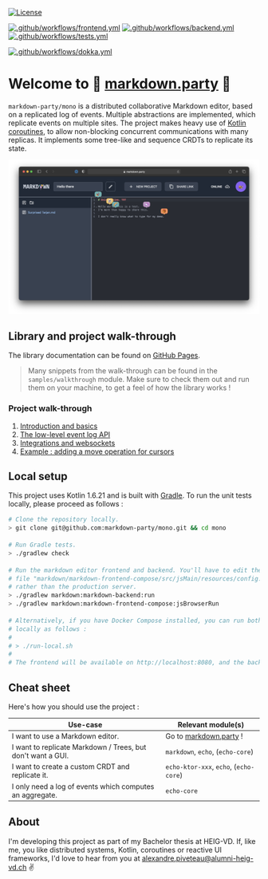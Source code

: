 [![License](https://img.shields.io/badge/license-MIT-green)](
https://opensource.org/licenses/MIT)

[![.github/workflows/frontend.yml](https://github.com/markdown-party/mono/actions/workflows/frontend.yml/badge.svg?branch=main)](https://github.com/markdown-party/mono/actions/workflows/frontend.yml)
[![.github/workflows/backend.yml](https://github.com/markdown-party/mono/actions/workflows/backend.yml/badge.svg?branch=main)](https://github.com/markdown-party/mono/actions/workflows/backend.yml)
[![.github/workflows/tests.yml](https://github.com/markdown-party/mono/actions/workflows/tests.yml/badge.svg?branch=main)](https://github.com/markdown-party/mono/actions/workflows/tests.yml)

[![.github/workflows/dokka.yml](https://github.com/markdown-party/mono/actions/workflows/dokka.yml/badge.svg?branch=main)](https://markdown-party.github.io/mono/)

# Welcome to :rainbow: [markdown.party](https://markdown.party/) :rainbow:

`markdown-party/mono` is a distributed collaborative Markdown editor, based on a replicated log of
events. Multiple abstractions are implemented, which replicate events on multiple sites. The project
makes heavy use of [Kotlin coroutines](https://kotlinlang.org/docs/coroutines-guide.html), to allow
non-blocking concurrent communications with many replicas. It implements some tree-like and sequence
CRDTs to replicate its state.

![Markdown Party](assets/hero.png)

## Library and project walk-through

The library documentation can be found on [GitHub Pages](https://markdown-party.github.io/mono/).

> Many snippets from the walk-through can be found in the `samples/walkthrough` module. Make sure to
> check them out and run them on your machine, to get a feel of how the library works !

### Project walk-through

1. [Introduction and basics](library/echo/README.md)
2. [The low-level event log API](library/echo-core/README.md)
3. [Integrations and websockets](library/echo-ktor-websockets/README.md)
4. [Example : adding a move operation for cursors](markdown/markdown/README.md)

## Local setup

This project uses Kotlin 1.6.21 and is built with [Gradle](https://gradle.org). To run the unit
tests locally, please proceed as follows :

```bash
# Clone the repository locally.
> git clone git@github.com:markdown-party/mono.git && cd mono

# Run Gradle tests.
> ./gradlew check

# Run the markdown editor frontend and backend. You'll have to edit the configuration in the
# file "markdown/markdown-frontend-compose/src/jsMain/resources/config.js" to point to your localhost
# rather than the production server.
> ./gradlew markdown:markdown-backend:run
> ./gradlew markdown:markdown-frontend-compose:jsBrowserRun

# Alternatively, if you have Docker Compose installed, you can run both the backend and the frontend
# locally as follows :
#
# > ./run-local.sh
#
# The frontend will be available on http://localhost:8080, and the backend on http://localhost:8081.
```

## Cheat sheet

Here's how you should use the project :

| Use-case                                                    | Relevant module(s)                               |
|-------------------------------------------------------------|--------------------------------------------------|
| I want to use a Markdown editor.                            | Go to [markdown.party](https://markdown.party) ! |
| I want to replicate Markdown / Trees, but don't want a GUI. | `markdown`, `echo`, (`echo-core`)                |
| I want to create a custom CRDT and replicate it.            | `echo-ktor-xxx`, `echo`, (`echo-core`)           |
| I only need a log of events which computes an aggregate.    | `echo-core`                                      |

## About

I'm developing this project as part of my Bachelor thesis at HEIG-VD. If, like me, you like
distributed systems, Kotlin, coroutines or reactive UI frameworks, I'd love to hear from you
at [alexandre.piveteau@alumni-heig-vd.ch](mailto:alexandre.piveteau@alumni-heig-vd.ch) :v:
